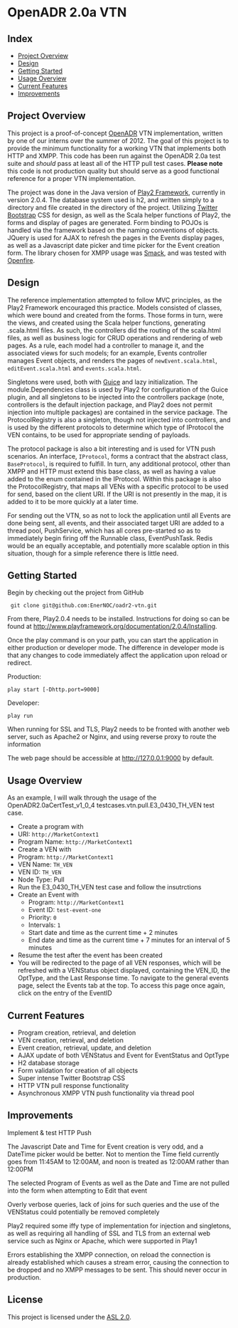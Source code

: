 # OpenADR 2.0a VTN #

## Index

*	[Project Overview](#project-overview)
*	[Design](#design)
*	[Getting Started](#getting-started) 
*	[Usage Overview](#usage-overview)
*	[Current Features](#current-features)
*	[Improvements](#improvements)

## Project Overview

This project is a proof-of-concept [OpenADR](http://www.openadr.org/) VTN implementation,  written by one of our interns over the summer of 2012.  The goal of this project is to provide the minimum functionality for a working VTN that implements both HTTP and XMPP.  This code has been run against the OpenADR 2.0a test suite and *should* pass at least all of the HTTP pull test cases. **Please note** this code is not production quality but should serve as a good functional reference for a proper VTN implementation.

The project was done in the Java version of [Play2 Framework](http://www.playframework.org/), currently in version 2.0.4. The database system used is h2, and written simply to a directory and file created in the directory of the project. Utilizing [Twitter Bootstrap](http://twitter.github.com/bootstrap/) CSS for design, as well as the Scala helper functions of Play2, the forms and display of pages are generated. Form binding to POJOs is handled via the framework based on the naming conventions of objects. JQuery is used for AJAX to refresh the pages in the Events display pages, as well as a Javascript date picker and time picker for the Event creation form. The library chosen for XMPP usage was [Smack](http://www.igniterealtime.org/projects/smack/), and was tested with [Openfire](http://www.igniterealtime.org/projects/openfire/index.jsp).

## Design

The reference implementation attempted to follow MVC principles, as the Play2 Framework encouraged this practice. Models consisted of classes, which were bound and created from the forms. Those forms in turn, were the views, and created using the Scala helper functions, generating .scala.html files. As such, the controllers did the routing of the scala.html files, as well as business logic for CRUD operations and rendering of web pages. As a rule, each model had a controller to manage it, and the associated views for such models; for an example, Events controller manages Event objects, and renders the pages of `newEvent.scala.html`, `editEvent.scala.html` and `events.scala.html`. 

Singletons were used, both with [Guice](http://code.google.com/p/google-guice/) and lazy initialization. The module.Dependencies class is used by Play2 for configuration of the Guice plugin, and all singletons to be injected into the controllers package (note, controllers is the default injection package, and Play2 does not permit injection into multiple packages) are contained in the service package. The ProtocolRegistry is also a singleton, though not injected into controllers, and is used by the different protocols to determine which type of IProtocol the VEN contains, to be used for appropriate sending of payloads.

The protocol package is also a bit interesting and is used for VTN push scenarios. An interface, `IProtocol`, forms a contract that the abstract class, `BaseProtocol`, is required to fulfill. In turn, any additional protocol, other than XMPP and HTTP must extend this base class, as well as having a value added to the enum contained in the IProtocol. Within this package is also the ProtocolRegistry, that maps all VENs with a specific protocol to be used for send, based on the client URI. If the URI is not presently in the map, it is added to it to be more quickly at a later time.

For sending out the VTN, so as not to lock the application until all Events are done being sent, all events, and their associated target URI are added to a thread pool, PushService, which has all cores pre-started so as to immediately begin firing off the Runnable class, EventPushTask. Redis would be an equally acceptable, and potentially more scalable option in this situation, though for a simple reference there is little need.

## Getting Started
Begin by checking out the project from GitHub

     git clone git@github.com:EnerNOC/oadr2-vtn.git

From there, Play2.0.4 needs to be installed. Instructions for doing so can be found at http://www.playframework.org/documentation/2.0.4/Installing.

Once the play command is on your path, you can start the application in either production or developer mode. The difference in developer mode is that any changes to code immediately affect the application upon reload or redirect.

Production:

    play start [-Dhttp.port=9000] 

Developer:

    play run

When running for SSL and TLS, Play2 needs to be fronted with another web server, such as Apache2 or Nginx, and using reverse proxy to route the information

The web page should be accessible at http://127.0.0.1:9000 by default.

## Usage Overview

As an example, I will walk through the usage of the OpenADR2.0aCertTest\_v1\_0\_4 testcases.vtn.pull.E3\_0430\_TH\_VEN test case.

*	Create a program with 
 * URI:  `http://MarketContext1`
 * Program Name:  `http://MarketContext1`
 * Create a VEN with 
 * Program: `http://MarketContext1`
 * VEN Name: `TH_VEN`
 * VEN ID: `TH_VEN`
 * Node Type: Pull
* Run the E3\_0430\_TH\_VEN test case and follow the insutrctions
 * Create an Event with
   *	Program: `http://MarketContext1`
   * Event ID: `test-event-one`
   * Priority: `0`
   * Intervals: `1`
   * Start date and time as the current time + 2 minutes
   * End date and time as the current time + 7 minutes for an interval of 5 minutes
 * Resume the test after the event has been created
* You will be redirected to the page of all VEN responses, which will be refreshed with a VENStatus object displayed, containing the VEN\_ID, the OptType, and the Last Response time. To navigate to the general events page, select the Events tab at the top. To access this page once again, click on the entry of the EventID

## Current Features

* Program creation, retrieval, and deletion
* VEN creation, retrieval, and deletion
* Event creation, retrieval, update, and deletion
* AJAX update of both VENStatus and Event for EventStatus and OptType
* H2 database storage
* Form validation for creation of all objects
* Super intense Twitter Bootstrap CSS
* HTTP VTN pull response functionality
* Asynchronous XMPP VTN push functionality via thread pool

## Improvements

Implement & test HTTP Push

The Javascript Date and Time for Event creation is very odd, and a DateTime picker would be better. Not to mention the Time field currently goes from 11:45AM to 12:00AM, and noon is treated as 12:00AM rather than 12:00PM

The selected Program of Events as well as the Date and Time are not pulled into the form when attempting to Edit that event

Overly verbose queries, lack of joins for such queries and the use of the VENStatus could potentially be removed completely

Play2 required some iffy type of implementation for injection and singletons, as well as requiring all handling of SSL and TLS from an external web service such as Nginx or Apache, which were supported in Play1

Errors establishing the XMPP connection, on reload the connection is already established which causes a stream error, causing the connection to be dropped and no XMPP messages to be sent. This should never occur in production. 

## License

This project is licensed under the [ASL 2.0](http://www.apache.org/licenses/LICENSE-2.0.html).  
